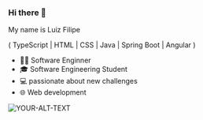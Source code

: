 ### Hi there 👋


My name is Luiz Filipe

( TypeScript | HTML | CSS | Java | Spring Boot | Angular )

- 👨‍💻 Software Enginner
- 🎓 Software Engineering Student
- 💻 passionate about new challenges 
- 🌐 Web development
  
<html>
<picture>
 <source media="(prefers-color-scheme: dark)" srcset="YOUR-DARKMODE-IMAGE">
 <source media="(prefers-color-scheme: light)" srcset="YOUR-LIGHTMODE-IMAGE">
 <img alt="YOUR-ALT-TEXT" src="YOUR-DEFAULT-IMAGE">
</picture>
</html>
